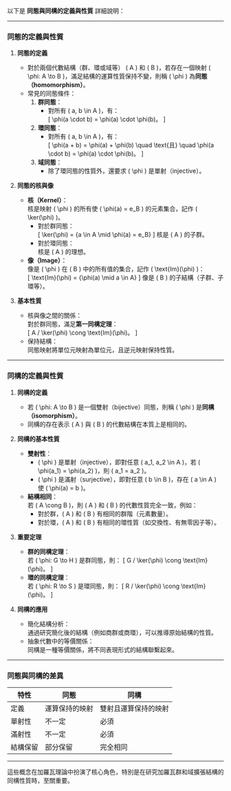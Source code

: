 以下是 **同態與同構的定義與性質** 詳細說明：  

---

### **同態的定義與性質**

1. **同態的定義**  
   - 對於兩個代數結構（群、環或域等） \( A \) 和 \( B \)，若存在一個映射 \( \phi: A \to B \)，滿足結構的運算性質保持不變，則稱 \( \phi \) 為**同態（homomorphism）**。
   - 常見的同態條件：
     1. **群同態**：  
        - 對所有 \( a, b \in A \)，有：  
          \[
          \phi(a \cdot b) = \phi(a) \cdot \phi(b)。
          \]
     2. **環同態**：  
        - 對所有 \( a, b \in A \)，有：  
          \[
          \phi(a + b) = \phi(a) + \phi(b) \quad \text{且} \quad \phi(a \cdot b) = \phi(a) \cdot \phi(b)。
          \]
     3. **域同態**：  
        - 除了環同態的性質外，還要求 \( \phi \) 是單射（injective）。

2. **同態的核與像**  
   - **核（Kernel）**：  
     核是映射 \( \phi \) 的所有使 \( \phi(a) = e_B \) 的元素集合，記作 \( \ker(\phi) \)。  
     - 對於群同態：  
       \[
       \ker(\phi) = \{a \in A \mid \phi(a) = e_B\}
       \]
       核是 \( A \) 的子群。
     - 對於環同態：  
       核是 \( A \) 的理想。
   - **像（Image）**：  
     像是 \( \phi \) 在 \( B \) 中的所有值的集合，記作 \( \text{Im}(\phi) \)：  
       \[
       \text{Im}(\phi) = \{\phi(a) \mid a \in A\}
       \]
       像是 \( B \) 的子結構（子群、子環等）。

3. **基本性質**  
   - 核與像之間的關係：  
     對於群同態，滿足**第一同構定理**：  
     \[
     A / \ker(\phi) \cong \text{Im}(\phi)。
     \]
   - 保持結構：  
     同態映射將單位元映射為單位元，且逆元映射保持性質。

---

### **同構的定義與性質**

1. **同構的定義**  
   - 若 \( \phi: A \to B \) 是一個雙射（bijective）同態，則稱 \( \phi \) 是**同構（isomorphism）**。  
   - 同構的存在表示 \( A \) 與 \( B \) 的代數結構在本質上是相同的。

2. **同構的基本性質**  
   - **雙射性**：  
     - \( \phi \) 是單射（injective），即對任意 \( a_1, a_2 \in A \)，若 \( \phi(a_1) = \phi(a_2) \)，則 \( a_1 = a_2 \)。  
     - \( \phi \) 是滿射（surjective），即對任意 \( b \in B \)，存在 \( a \in A \) 使 \( \phi(a) = b \)。
   - **結構相同**：  
     若 \( A \cong B \)，則 \( A \) 和 \( B \) 的代數性質完全一致，例如：
     - 對於群，\( A \) 和 \( B \) 有相同的群階（元素數量）。
     - 對於環，\( A \) 和 \( B \) 有相同的環性質（如交換性、有無零因子等）。

3. **重要定理**  
   - **群的同構定理**：  
     若 \( \phi: G \to H \) 是群同態，則：
     \[
     G / \ker(\phi) \cong \text{Im}(\phi)。
     \]
   - **環的同構定理**：  
     若 \( \phi: R \to S \) 是環同態，則：
     \[
     R / \ker(\phi) \cong \text{Im}(\phi)。
     \]

4. **同構的應用**  
   - 簡化結構分析：  
     通過研究簡化後的結構（例如商群或商環），可以推導原始結構的性質。
   - 抽象代數中的等價關係：  
     同構是一種等價關係，將不同表現形式的結構聯繫起來。

---

### **同態與同構的差異**
| 特性        | 同態                          | 同構                          |
|-------------|-------------------------------|-------------------------------|
| 定義        | 運算保持的映射                | 雙射且運算保持的映射          |
| 單射性      | 不一定                       | 必須                          |
| 滿射性      | 不一定                       | 必須                          |
| 結構保留    | 部分保留                     | 完全相同                      |

---

這些概念在加羅瓦理論中扮演了核心角色，特別是在研究加羅瓦群和域擴張結構的同構性質時，至關重要。